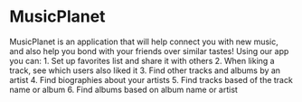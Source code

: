 # MusicPlanet

MusicPlanet is an application that will help connect you with new music, and also help you bond with your friends over similar tastes!
Using our app you can:
	1. Set up favorites list and share it with others
	2. When liking a track, see which users also liked it
	3. Find other tracks and albums by an artist
	4. Find biographies about your artists
	5. Find tracks based of the track name or album
	6. Find albums based on album name or artist
